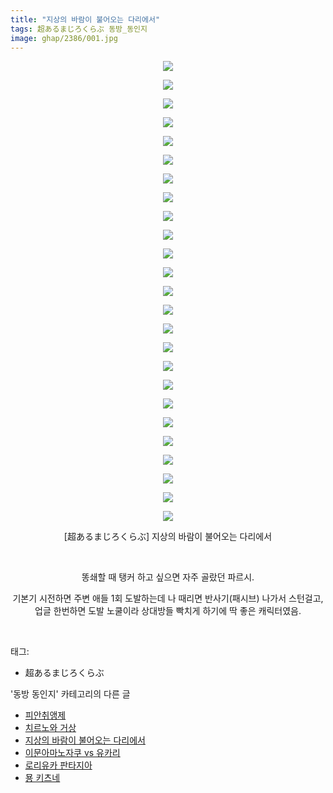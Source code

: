 ```yaml
---
title: "지상의 바람이 불어오는 다리에서"
tags: 超あるまじろくらぶ 동방_동인지
image: ghap/2386/001.jpg
---
```

<div class="article">
<p style="text-align: center; clear: none; float: none;"><img src="{{ site.nasurl }}/ghap/2386/001.jpg"/></p>
<p style="text-align: center; clear: none; float: none;"><img src="{{ site.nasurl }}/ghap/2386/002.jpg"/></p>
<p style="text-align: center; clear: none; float: none;"><img src="{{ site.nasurl }}/ghap/2386/003.jpg"/></p>
<p style="text-align: center; clear: none; float: none;"><img src="{{ site.nasurl }}/ghap/2386/004.jpg"/></p>
<p style="text-align: center; clear: none; float: none;"><img src="{{ site.nasurl }}/ghap/2386/005.jpg"/></p>
<p style="text-align: center; clear: none; float: none;"><img src="{{ site.nasurl }}/ghap/2386/006.jpg"/></p>
<p style="text-align: center; clear: none; float: none;"><img src="{{ site.nasurl }}/ghap/2386/007.jpg"/></p>
<p style="text-align: center; clear: none; float: none;"><img src="{{ site.nasurl }}/ghap/2386/008.jpg"/></p>
<p style="text-align: center; clear: none; float: none;"><img src="{{ site.nasurl }}/ghap/2386/009.jpg"/></p>
<p style="text-align: center; clear: none; float: none;"><img src="{{ site.nasurl }}/ghap/2386/010.jpg"/></p>
<p style="text-align: center; clear: none; float: none;"><img src="{{ site.nasurl }}/ghap/2386/011.jpg"/></p>
<p style="text-align: center; clear: none; float: none;"><img src="{{ site.nasurl }}/ghap/2386/012.jpg"/></p>
<p style="text-align: center; clear: none; float: none;"><img src="{{ site.nasurl }}/ghap/2386/013.jpg"/></p>
<p style="text-align: center; clear: none; float: none;"><img src="{{ site.nasurl }}/ghap/2386/014.jpg"/></p>
<p style="text-align: center; clear: none; float: none;"><img src="{{ site.nasurl }}/ghap/2386/015.jpg"/></p>
<p style="text-align: center; clear: none; float: none;"><img src="{{ site.nasurl }}/ghap/2386/016.jpg"/></p>
<p style="text-align: center; clear: none; float: none;"><img src="{{ site.nasurl }}/ghap/2386/017.jpg"/></p>
<p style="text-align: center; clear: none; float: none;"><img src="{{ site.nasurl }}/ghap/2386/018.jpg"/></p>
<p style="text-align: center; clear: none; float: none;"><img src="{{ site.nasurl }}/ghap/2386/019.jpg"/></p>
<p style="text-align: center; clear: none; float: none;"><img src="{{ site.nasurl }}/ghap/2386/020.jpg"/></p>
<p style="text-align: center; clear: none; float: none;"><img src="{{ site.nasurl }}/ghap/2386/021.jpg"/></p>
<p style="text-align: center; clear: none; float: none;"><img src="{{ site.nasurl }}/ghap/2386/022.jpg"/></p>
<p style="text-align: center; clear: none; float: none;"><img src="{{ site.nasurl }}/ghap/2386/023.jpg"/></p>
<p style="text-align: center; clear: none; float: none;"><img src="{{ site.nasurl }}/ghap/2386/024.jpg"/></p>
<p style="text-align: center; clear: none; float: none;"><img src="{{ site.nasurl }}/ghap/2386/025.jpg"/></p>
<p style="text-align: center; clear: none; float: none;">[超あるまじろくらぶ] 지상의 바람이 불어오는 다리에서</p>
<p style="text-align: center; clear: none; float: none;"><br/></p>
<p style="text-align: center; clear: none; float: none;">똥쇄할 때 탱커 하고 싶으면 자주 골랐던 파르시.</p>
<p style="text-align: center; clear: none; float: none;">기본기 시전하면 주변 애들 1회 도발하는데 나 때리면 반사기(패시브) 나가서 스턴걸고, 업글 한번하면 도발 노쿨이라 상대방들 빡치게 하기에 딱 좋은 캐릭터였음.</p>
<p><br/></p>
</div><div class="tagTrail">
<p>태그: </p>
<ul>
<li>超あるまじろくらぶ</li>
</ul>
</div><div class="another">
<p>'동방 동인지' 카테고리의 다른 글</p>
<ul>
<li><a href="/2016-09-29-ghap_2389">피안취앵제</a></li>
<li><a href="/2016-09-29-ghap_2388">치르노와 거상</a></li>
<li><a href="/2016-09-29-ghap_2386">지상의 바람이 불어오는 다리에서</a></li>
<li><a href="/2016-09-29-ghap_2385">이문아마노자쿠 vs 유카리</a></li>
<li><a href="/2016-09-29-ghap_2384">로리유카 판타지아</a></li>
<li><a href="/2016-09-29-ghap_2383">묭 키츠네</a></li>
</ul>
</div><div class="cb_module cb_fluid">
<div class="cb_wrt cb_profile">
</div><!-- commentList close -->
</div>